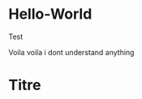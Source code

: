 # Hello-World
Test

Voila voila i dont understand anything 
<body>
  <h1>
    Titre
  </h1>
  </body>
  

